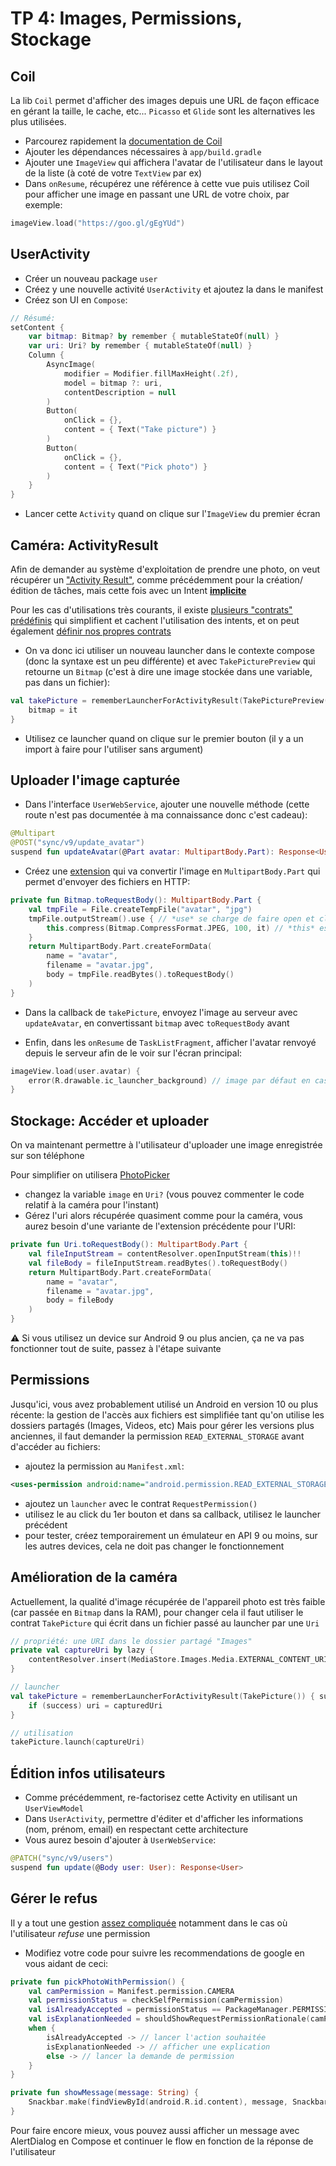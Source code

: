 # TP 4: Images, Permissions, Stockage

## Coil

<aside class="positive">

La lib `Coil` permet d'afficher des images depuis une URL de façon efficace en gérant la taille, le cache, etc... `Picasso` et `Glide` sont les alternatives les plus utilisées.

</aside>

- Parcourez rapidement la [documentation de Coil](https://coil-kt.github.io/coil/)
- Ajouter les dépendances nécessaires à `app/build.gradle`
- Ajouter une `ImageView` qui affichera l'avatar de l'utilisateur dans le layout de la liste (à coté de votre `TextView` par ex)
- Dans `onResume`, récupérez une référence à cette vue puis utilisez Coil pour afficher une image en passant une URL de votre choix, par exemple:

```kotlin
imageView.load("https://goo.gl/gEgYUd")
```

## UserActivity

- Créer un nouveau package `user`
- Créez y une nouvelle activité `UserActivity` et ajoutez la dans le manifest
- Créez son UI en `Compose`:
```kotlin
// Résumé:
setContent {
    var bitmap: Bitmap? by remember { mutableStateOf(null) }
    var uri: Uri? by remember { mutableStateOf(null) }
    Column {
        AsyncImage(
            modifier = Modifier.fillMaxHeight(.2f),
            model = bitmap ?: uri,
            contentDescription = null
        )
        Button(
            onClick = {},
            content = { Text("Take picture") }
        )
        Button(
            onClick = {},
            content = { Text("Pick photo") }
        )
    }
}
```
- Lancer cette `Activity` quand on clique sur l'`ImageView` du premier écran

## Caméra: ActivityResult

<aside class="positive">

Afin de demander au système d'exploitation de prendre une photo, on veut récupérer un ["Activity Result"](https://developer.android.com/training/basics/intents/result), comme précédemment pour la création/édition de tâches, mais cette fois avec un Intent [**implicite**](https://developer.android.com/guide/components/intents-filters#ExampleSend)

Pour les cas d'utilisations très courants, il existe [plusieurs "contrats" prédéfinis](https://developer.android.com/reference/androidx/activity/result/contract/ActivityResultContracts) qui simplifient et cachent l'utilisation des intents, et on peut également [définir nos propres contrats](https://developer.android.com/training/basics/intents/result#custom)

</aside>

- On va donc ici utiliser un nouveau launcher dans le contexte compose (donc la syntaxe est un peu différente) et avec `TakePicturePreview` qui retourne un `Bitmap` (c'est à dire une image stockée dans une variable, pas dans un fichier):

```kotlin
val takePicture = rememberLauncherForActivityResult(TakePicturePreview()) {
    bitmap = it
}
```

- Utilisez ce launcher quand on clique sur le premier bouton (il y a un import à faire pour l'utiliser sans argument)

## Uploader l'image capturée

- Dans l'interface `UserWebService`, ajouter une nouvelle méthode (cette route n'est pas documentée à ma connaissance donc c'est cadeau):

```kotlin
@Multipart
@POST("sync/v9/update_avatar")
suspend fun updateAvatar(@Part avatar: MultipartBody.Part): Response<User>
```

- Créez une [extension](https://kotlinlang.org/docs/extensions.html) qui va convertir l'image en `MultipartBody.Part` qui permet d'envoyer des fichiers en HTTP:

```kotlin
private fun Bitmap.toRequestBody(): MultipartBody.Part {
    val tmpFile = File.createTempFile("avatar", "jpg")
    tmpFile.outputStream().use { // *use* se charge de faire open et close
        this.compress(Bitmap.CompressFormat.JPEG, 100, it) // *this* est le bitmap ici
    }
    return MultipartBody.Part.createFormData(
        name = "avatar",
        filename = "avatar.jpg",
        body = tmpFile.readBytes().toRequestBody()
    )
}
```

- Dans la callback de `takePicture`, envoyez l'image au serveur avec `updateAvatar`, en  convertissant `bitmap` avec `toRequestBody` avant

- Enfin, dans les `onResume` de `TaskListFragment`, afficher l'avatar renvoyé depuis le serveur afin de le voir sur l'écran principal:

```kotlin
imageView.load(user.avatar) {
    error(R.drawable.ic_launcher_background) // image par défaut en cas d'erreur
}
```

## Stockage: Accéder et uploader

On va maintenant permettre à l'utilisateur d'uploader une image enregistrée sur son téléphone

Pour simplifier on utilisera [PhotoPicker](https://developer.android.com/training/data-storage/shared/photopicker)

- changez la variable `image` en `Uri?` (vous pouvez commenter le code relatif à la caméra pour l'instant)
- Gérez l'uri alors récupérée quasiment comme pour la caméra, vous aurez besoin d'une variante de l'extension précédente pour l'URI:

```kotlin
private fun Uri.toRequestBody(): MultipartBody.Part {
    val fileInputStream = contentResolver.openInputStream(this)!!
    val fileBody = fileInputStream.readBytes().toRequestBody()
    return MultipartBody.Part.createFormData(
        name = "avatar",
        filename = "avatar.jpg",
        body = fileBody
    )
}
```

<aside class="negative">

⚠️ Si vous utilisez un device sur Android 9 ou plus ancien, ça ne va pas fonctionner tout de suite, passez à l'étape suivante

</aside>

## Permissions

Jusqu'ici, vous avez probablement utilisé un Android en version 10 ou plus récente: la gestion de l'accès aux fichiers est simplifiée tant qu'on utilise les dossiers partagés (Images, Videos, etc)
Mais pour gérer les versions plus anciennes, il faut demander la permission `READ_EXTERNAL_STORAGE` avant d'accéder au fichiers:
- ajoutez la permission au `Manifest.xml`:

```xml
<uses-permission android:name="android.permission.READ_EXTERNAL_STORAGE" android:maxSdkVersion="28" />
```
- ajoutez un `launcher` avec le contrat `RequestPermission()`
- utilisez le au click du 1er bouton et dans sa callback, utilisez le launcher précédent
- pour tester, créez temporairement un émulateur en API 9 ou moins, sur les autres devices, cela ne doit pas changer le fonctionnement

## Amélioration de la caméra

Actuellement, la qualité d'image récupérée de l'appareil photo est très faible (car passée en `Bitmap` dans la RAM), pour changer cela il faut utiliser le contrat `TakePicture` qui écrit dans un fichier passé au launcher par une `Uri`

```kotlin
// propriété: une URI dans le dossier partagé "Images"
private val captureUri by lazy { 
    contentResolver.insert(MediaStore.Images.Media.EXTERNAL_CONTENT_URI, ContentValues())
}

// launcher
val takePicture = rememberLauncherForActivityResult(TakePicture()) { success ->
    if (success) uri = capturedUri
}

// utilisation
takePicture.launch(captureUri)
```

## Édition infos utilisateurs

- Comme précédemment, re-factorisez cette Activity en utilisant un `UserViewModel`
- Dans `UserActivity`, permettre d'éditer et d'afficher les informations (nom, prénom, email) en respectant cette architecture
- Vous aurez besoin d'ajouter à `UserWebService`:

```kotlin
@PATCH("sync/v9/users")
suspend fun update(@Body user: User): Response<User>
```

## Gérer le refus

<aside class="positive">

Il y a tout une gestion [assez compliquée](https://developer.android.com/training/permissions/requesting#workflow_for_requesting_permissions) notamment dans le cas où l'utilisateur *refuse* une permission

</aside>

- Modifiez votre code pour suivre les recommendations de google en vous aidant de ceci:

```kotlin
private fun pickPhotoWithPermission() {
    val camPermission = Manifest.permission.CAMERA
    val permissionStatus = checkSelfPermission(camPermission)
    val isAlreadyAccepted = permissionStatus == PackageManager.PERMISSION_GRANTED
    val isExplanationNeeded = shouldShowRequestPermissionRationale(camPermission)
    when {
        isAlreadyAccepted -> // lancer l'action souhaitée
        isExplanationNeeded -> // afficher une explication
        else -> // lancer la demande de permission
    }
}

private fun showMessage(message: String) {
    Snackbar.make(findViewById(android.R.id.content), message, Snackbar.LENGTH_LONG).show()
}
```

Pour faire encore mieux, vous pouvez aussi afficher un message avec AlertDialog en Compose et continuer le flow en fonction de la réponse de l'utilisateur